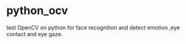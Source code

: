 # python_ocv
test OpenCV on python for face recognition and detect emotion ,eye contact and eye gaze.
 
